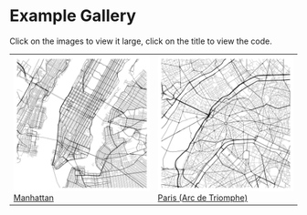 # Example Gallery

Click on the images to view it large, click on the title to view the code.

| | |
| --- | --- |
| [<img src="manhattan.png" width="450px"> ](manhattan.png) <br /> [Manhattan](manhattan.py) | [<img src="paris.png" width="450px"> ](paris.png) <br /> [Paris (Arc de Triomphe)](paris.py) |
